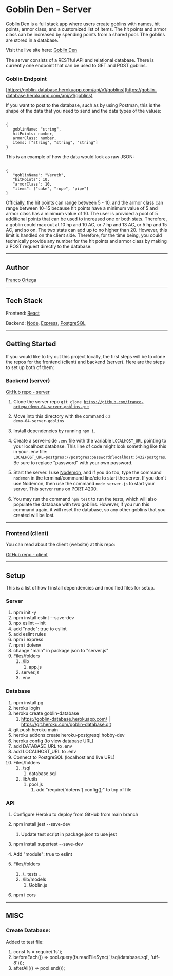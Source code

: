 # Goblin Den - Server

Goblin Den is a full stack app where users create goblins with names, hit points, armor class, and a customized list of items. The hit points and armor class can be increased by spending points from a shared pool. The goblins are stored in a database.

Visit the live site here: [Goblin Den](https://goblins.netlify.app/)

The server consists of a RESTful API and relational database. There is currently one endpoint that can be used to GET and POST goblins.

### Goblin Endpoint

[https://goblin-database.herokuapp.com/api/v1/goblins](https://goblin-database.herokuapp.com/api/v1/goblins)

If you want to post to the database, such as by using Postman, this is the shape of the data that you need to send and the data types of the values:

<code>
{
   goblinName: "string",
   hitPoints: number,
   armorClass: number,
   items: ["string", "string", "string"]
}
</code>

This is an example of how the data would look as raw JSON:

<code>
{
   "goblinName": "Veruth",
   "hitPoints": 10,
   "armorClass": 10,
   "items": ["cake", "rope", "pipe"]
}
</code>

Officially, the hit points can range between 5 - 10, and the armor class can range between 10-15 because hit points have a minimum value of 5 and armor class has a minimum value of 10. The user is provided a pool of 5 additional points that can be used to increased one or both stats. Therefore, a goblin could max out at 10 hp and 10 AC, or 7 hp and 13 AC, or 5 hp and 15 AC, and so on. The two stats can add up to no higher than 20. However, this limit is handled on the client side. Therefore, for the time being, you could technically provide any number for the hit points and armor class by making a POST request directly to the database.

---

## Author

[Franco Ortega](https://github.com/franco-ortega)

---

## Tech Stack

Frontend: [React](https://reactjs.org/docs/getting-started.html)

Backend: [Node](https://nodejs.org/en/), [Express](http://expressjs.com/), [PostgreSQL](https://www.postgresql.org/)

---

## Getting Started

If you would like to try out this project locally, the first steps will be to clone the repos for the frontend (client) and backend (server). Here are the steps to set up both of them:

### Backend (server)

[GitHub repo - server](https://github.com/franco-ortega/demo-04-server-goblins)

1. Clone the server repo <code>git clone https://github.com/franco-ortega/demo-04-server-goblins.git
   </code>

1. Move into this directory with the command <code>cd demo-04-server-goblins</code>

1. Install dependencies by running <code>npm i</code>.

1. Create a server-side <code>.env</code> file with the variable <code>LOCALHOST_URL</code> pointing to your localhost database. This line of code might look something like this in your .env file: <code>LOCALHOST_URL=postgres://postgres:password@localhost:5432/postgres</code>. Be sure to replace "password" with your own password.

1. Start the server. I use [Nodemon](https://www.npmjs.com/package/nodemon), and if you do too, type the command <code>nodemon</code> in the terminal/command line/etc to start the server. If you don't use Nodemon, then use the command <code>node server.js</code> to start your server. This server runs on [PORT 4200](http://localhost:4200/api/v1/goblins).

1. You may run the command <code>npm test</code> to run the tests, which will also populate the database with two goblins. However, if you run this command again, it will reset the database, so any other goblins that you created will be lost.

---

### Frontend (client)

You can read about the client (website) at this repo:

[GitHub repo - client](https://github.com/franco-ortega/demo-04-client-goblins)

---

## Setup

This is a list of how I install dependencies and modified files for setup.

### Server

1. npm init -y
1. npm install eslint --save-dev
1. npx eslint --init
1. add "node": true to eslint
1. add eslint rules
1. npm i express
1. npm i dotenv
1. change "main" in package.json to "server.js"
1. Files/folders
   1. ./lib
      1. app.js
   1. server.js
   1. .env

### Database

1. npm install pg
1. heroku login
1. heroku create goblin-database
   1. https://goblin-database.herokuapp.com/ | https://git.heroku.com/goblin-database.git
1. git push heroku main
1. heroku addons:create heroku-postgresql:hobby-dev
1. heroku config (to view database URL)
1. add DATABASE_URL to .env
1. add LOCALHOST_URL to .env
1. Connect to PostgreSQL (localhost and live URL)
1. Files/folders
   1. ./sql
      1. database.sql
   1. .lib/utils
      1. pool.js
         1. add "require('dotenv').config();" to top of file

### API

1. Configure Heroku to deploy from GitHub from main branch
1. npm install jest --save-dev
   1. Update test script in package.json to use jest
1. npm install supertest --save-dev
1. Add "module": true to eslint
1. Files/folders

   1. ./_ tests _
   1. ./lib/models
      1. Goblin.js

1. npm i cors

---

## MISC

### Create Database:

Added to test file:

1. const fs = require('fs');
1. beforeEach(() => pool.query(fs.readFileSync('./sql/database.sql', 'utf-8')));
1. afterAll(() => pool.end());
